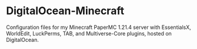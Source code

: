 # DigitalOcean-Minecraft
Configuration files for my Minecraft PaperMC 1.21.4 server with EssentialsX, WorldEdit, LuckPerms, TAB, and Multiverse-Core plugins, hosted on DigitalOcean. 
